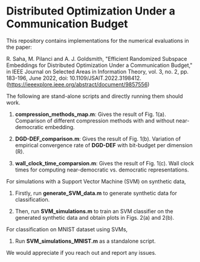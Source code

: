 # Distributed Optimization Under a Communication Budget
This repository contains implementations for the numerical evaluations in the paper:

R. Saha, M. Pilanci and A. J. Goldsmith, "Efficient Randomized Subspace Embeddings for Distributed Optimization Under a Communication Budget," in IEEE Journal on Selected Areas in Information Theory, vol. 3, no. 2, pp. 183-196, June 2022, doi: 10.1109/JSAIT.2022.3198412. (https://ieeexplore.ieee.org/abstract/document/9857556)

The following are stand-alone scripts and directly running them should work.

1. **compression_methods_map.m**: Gives the result of Fig. 1(a). Comparison of different compression methods with and without near-democratic embedding.

2. **DGD-DEF_comparison.m**: Gives the result of Fig. 1(b). Variation of empirical convergence rate of **DGD-DEF** with bit-budget per dimension (R).

3. **wall_clock_time_comparsion.m**: Gives the result of Fig. 1(c). Wall clock times for computing near-democratic vs. democratic representations.

For simulations with a Support Vector Machine (SVM) on synthetic data,

1. Firstly, run **generate_SVM_data.m** to generate synthetic data for classification.

2. Then, run **SVM_simulations.m** to train an SVM classifier on the generated synthetic data and obtain plots in Figs. 2(a) and 2(b).

For classification on MNIST dataset using SVMs,

1. Run **SVM_simulations_MNIST.m** as a standalone script.

We would appreciate if you reach out and report any issues.




